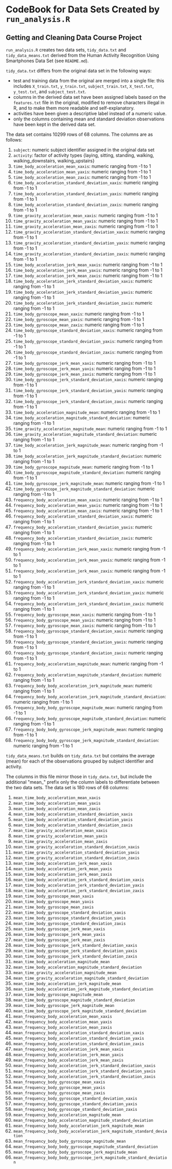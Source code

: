 CodeBook for Data Sets Created by `run_analysis.R`
==================================================
Getting and Cleaning Data Course Project
----------------------------------------

`run_analysis.R` creates two data sets, `tidy_data.txt` and 
`tidy_data_means.txt` derived from the Human Activity Recognition Using 
Smartphones Data Set (see `README.md`).

`tidy_data.txt` differs from the original data set in the following ways:
 - test and training data from the original are merged into a single file: this
 includes `X_train.txt`, `y_train.txt`, `subject_train.txt`, `X_test.txt`, 
 `y_test.txt`, and `subject_test.txt`.
 - columns in the derived data set have been assigned labels based on the 
 `features.txt` file in the original, modified to remove characters illegal in R,
  and to make them more readable and self-explanatory.
 - activities have been given a descriptive label instead of a numeric value.
 - only the columns containing mean and standard deviation observations have
 been kept in the derived data set.

The data set contains 10299 rows of 68 columns. The columns are as follows:

 1. `subject`: numeric subject identifier assigned in the original data set
 1. `activity`: factor of activity types {laying, sitting, standing, walking, walking_downstairs, walking_upstairs}
 1. `time_body_acceleration_mean_xaxis`: numeric ranging from -1 to 1
 1. `time_body_acceleration_mean_yaxis`: numeric ranging from -1 to 1
 1. `time_body_acceleration_mean_zaxis`: numeric ranging from -1 to 1
 1. `time_body_acceleration_standard_deviation_xaxis`: numeric ranging from -1 to 1
 1. `time_body_acceleration_standard_deviation_yaxis`: numeric ranging from -1 to 1
 1. `time_body_acceleration_standard_deviation_zaxis`: numeric ranging from -1 to 1
 1. `time_gravity_acceleration_mean_xaxis`: numeric ranging from -1 to 1
 1. `time_gravity_acceleration_mean_yaxis`: numeric ranging from -1 to 1
 1. `time_gravity_acceleration_mean_zaxis`: numeric ranging from -1 to 1
 1. `time_gravity_acceleration_standard_deviation_xaxis`: numeric ranging from -1 to 1
 1. `time_gravity_acceleration_standard_deviation_yaxis`: numeric ranging from -1 to 1
 1. `time_gravity_acceleration_standard_deviation_zaxis`: numeric ranging from -1 to 1
 1. `time_body_acceleration_jerk_mean_xaxis`: numeric ranging from -1 to 1
 1. `time_body_acceleration_jerk_mean_yaxis`: numeric ranging from -1 to 1
 1. `time_body_acceleration_jerk_mean_zaxis`: numeric ranging from -1 to 1
 1. `time_body_acceleration_jerk_standard_deviation_xaxis`: numeric ranging from -1 to 1
 1. `time_body_acceleration_jerk_standard_deviation_yaxis`: numeric ranging from -1 to 1
 1. `time_body_acceleration_jerk_standard_deviation_zaxis`: numeric ranging from -1 to 1
 1. `time_body_gyroscope_mean_xaxis`: numeric ranging from -1 to 1
 1. `time_body_gyroscope_mean_yaxis`: numeric ranging from -1 to 1
 1. `time_body_gyroscope_mean_zaxis`: numeric ranging from -1 to 1
 1. `time_body_gyroscope_standard_deviation_xaxis`: numeric ranging from -1 to 1
 1. `time_body_gyroscope_standard_deviation_yaxis`: numeric ranging from -1 to 1
 1. `time_body_gyroscope_standard_deviation_zaxis`: numeric ranging from -1 to 1
 1. `time_body_gyroscope_jerk_mean_xaxis`: numeric ranging from -1 to 1
 1. `time_body_gyroscope_jerk_mean_yaxis`: numeric ranging from -1 to 1
 1. `time_body_gyroscope_jerk_mean_zaxis`: numeric ranging from -1 to 1
 1. `time_body_gyroscope_jerk_standard_deviation_xaxis`: numeric ranging from -1 to 1
 1. `time_body_gyroscope_jerk_standard_deviation_yaxis`: numeric ranging from -1 to 1
 1. `time_body_gyroscope_jerk_standard_deviation_zaxis`: numeric ranging from -1 to 1
 1. `time_body_acceleration_magnitude_mean`: numeric ranging from -1 to 1
 1. `time_body_acceleration_magnitude_standard_deviation`: numeric ranging from -1 to 1
 1. `time_gravity_acceleration_magnitude_mean`: numeric ranging from -1 to 1
 1. `time_gravity_acceleration_magnitude_standard_deviation`: numeric ranging from -1 to 1
 1. `time_body_acceleration_jerk_magnitude_mean`: numeric ranging from -1 to 1
 1. `time_body_acceleration_jerk_magnitude_standard_deviation`: numeric ranging from -1 to 1
 1. `time_body_gyroscope_magnitude_mean`: numeric ranging from -1 to 1
 1. `time_body_gyroscope_magnitude_standard_deviation`: numeric ranging from -1 to 1
 1. `time_body_gyroscope_jerk_magnitude_mean`: numeric ranging from -1 to 1
 1. `time_body_gyroscope_jerk_magnitude_standard_deviation`: numeric ranging from -1 to 1
 1. `frequency_body_acceleration_mean_xaxis`: numeric ranging from -1 to 1
 1. `frequency_body_acceleration_mean_yaxis`: numeric ranging from -1 to 1
 1. `frequency_body_acceleration_mean_zaxis`: numeric ranging from -1 to 1
 1. `frequency_body_acceleration_standard_deviation_xaxis`: numeric ranging from -1 to 1
 1. `frequency_body_acceleration_standard_deviation_yaxis`: numeric ranging from -1 to 1
 1. `frequency_body_acceleration_standard_deviation_zaxis`: numeric ranging from -1 to 1
 1. `frequency_body_acceleration_jerk_mean_xaxis`: numeric ranging from -1 to 1
 1. `frequency_body_acceleration_jerk_mean_yaxis`: numeric ranging from -1 to 1
 1. `frequency_body_acceleration_jerk_mean_zaxis`: numeric ranging from -1 to 1
 1. `frequency_body_acceleration_jerk_standard_deviation_xaxis`: numeric ranging from -1 to 1
 1. `frequency_body_acceleration_jerk_standard_deviation_yaxis`: numeric ranging from -1 to 1
 1. `frequency_body_acceleration_jerk_standard_deviation_zaxis`: numeric ranging from -1 to 1
 1. `frequency_body_gyroscope_mean_xaxis`: numeric ranging from -1 to 1
 1. `frequency_body_gyroscope_mean_yaxis`: numeric ranging from -1 to 1
 1. `frequency_body_gyroscope_mean_zaxis`: numeric ranging from -1 to 1
 1. `frequency_body_gyroscope_standard_deviation_xaxis`: numeric ranging from -1 to 1
 1. `frequency_body_gyroscope_standard_deviation_yaxis`: numeric ranging from -1 to 1
 1. `frequency_body_gyroscope_standard_deviation_zaxis`: numeric ranging from -1 to 1
 1. `frequency_body_acceleration_magnitude_mean`: numeric ranging from -1 to 1
 1. `frequency_body_acceleration_magnitude_standard_deviation`: numeric ranging from -1 to 1
 1. `frequency_body_body_acceleration_jerk_magnitude_mean`: numeric ranging from -1 to 1
 1. `frequency_body_body_acceleration_jerk_magnitude_standard_deviation`: numeric ranging from -1 to 1
 1. `frequency_body_body_gyroscope_magnitude_mean`: numeric ranging from -1 to 1
 1. `frequency_body_body_gyroscope_magnitude_standard_deviation`: numeric ranging from -1 to 1
 1. `frequency_body_body_gyroscope_jerk_magnitude_mean`: numeric ranging from -1 to 1
 1. `frequency_body_body_gyroscope_jerk_magnitude_standard_deviation`: numeric ranging from -1 to 1

`tidy_data_means.txt` builds on `tidy_data.txt` but contains the average (mean)
for each of the observations grouped by subject identifier and activity.

The columns in this file mirror those in `tidy_data.txt`, but include the 
additional "mean_" prefix only the column labels to differentiate between the 
two data sets. The data set is 180 rows of 68 columns:

 1. `mean_time_body_acceleration_mean_xaxis`                                 
 1. `mean_time_body_acceleration_mean_yaxis`                                 
 1. `mean_time_body_acceleration_mean_zaxis`                                 
 1. `mean_time_body_acceleration_standard_deviation_xaxis`                   
 1. `mean_time_body_acceleration_standard_deviation_yaxis`                   
 1. `mean_time_body_acceleration_standard_deviation_zaxis`                   
 1. `mean_time_gravity_acceleration_mean_xaxis`                              
 1. `mean_time_gravity_acceleration_mean_yaxis`                              
 1. `mean_time_gravity_acceleration_mean_zaxis`                              
 1. `mean_time_gravity_acceleration_standard_deviation_xaxis`                
 1. `mean_time_gravity_acceleration_standard_deviation_yaxis`                
 1. `mean_time_gravity_acceleration_standard_deviation_zaxis`                
 1. `mean_time_body_acceleration_jerk_mean_xaxis`                            
 1. `mean_time_body_acceleration_jerk_mean_yaxis`                            
 1. `mean_time_body_acceleration_jerk_mean_zaxis`                            
 1. `mean_time_body_acceleration_jerk_standard_deviation_xaxis`              
 1. `mean_time_body_acceleration_jerk_standard_deviation_yaxis`              
 1. `mean_time_body_acceleration_jerk_standard_deviation_zaxis`              
 1. `mean_time_body_gyroscope_mean_xaxis`                                    
 1. `mean_time_body_gyroscope_mean_yaxis`                                    
 1. `mean_time_body_gyroscope_mean_zaxis`                                    
 1. `mean_time_body_gyroscope_standard_deviation_xaxis`                      
 1. `mean_time_body_gyroscope_standard_deviation_yaxis`                      
 1. `mean_time_body_gyroscope_standard_deviation_zaxis`                      
 1. `mean_time_body_gyroscope_jerk_mean_xaxis`                               
 1. `mean_time_body_gyroscope_jerk_mean_yaxis`                               
 1. `mean_time_body_gyroscope_jerk_mean_zaxis`                               
 1. `mean_time_body_gyroscope_jerk_standard_deviation_xaxis`                 
 1. `mean_time_body_gyroscope_jerk_standard_deviation_yaxis`                 
 1. `mean_time_body_gyroscope_jerk_standard_deviation_zaxis`                 
 1. `mean_time_body_acceleration_magnitude_mean`                             
 1. `mean_time_body_acceleration_magnitude_standard_deviation`               
 1. `mean_time_gravity_acceleration_magnitude_mean`                          
 1. `mean_time_gravity_acceleration_magnitude_standard_deviation`            
 1. `mean_time_body_acceleration_jerk_magnitude_mean`                        
 1. `mean_time_body_acceleration_jerk_magnitude_standard_deviation`          
 1. `mean_time_body_gyroscope_magnitude_mean`                                
 1. `mean_time_body_gyroscope_magnitude_standard_deviation`                  
 1. `mean_time_body_gyroscope_jerk_magnitude_mean`                           
 1. `mean_time_body_gyroscope_jerk_magnitude_standard_deviation`             
 1. `mean_frequency_body_acceleration_mean_xaxis`                            
 1. `mean_frequency_body_acceleration_mean_yaxis`                            
 1. `mean_frequency_body_acceleration_mean_zaxis`                            
 1. `mean_frequency_body_acceleration_standard_deviation_xaxis`              
 1. `mean_frequency_body_acceleration_standard_deviation_yaxis`              
 1. `mean_frequency_body_acceleration_standard_deviation_zaxis`              
 1. `mean_frequency_body_acceleration_jerk_mean_xaxis`                       
 1. `mean_frequency_body_acceleration_jerk_mean_yaxis`                       
 1. `mean_frequency_body_acceleration_jerk_mean_zaxis`                       
 1. `mean_frequency_body_acceleration_jerk_standard_deviation_xaxis`         
 1. `mean_frequency_body_acceleration_jerk_standard_deviation_yaxis`         
 1. `mean_frequency_body_acceleration_jerk_standard_deviation_zaxis`         
 1. `mean_frequency_body_gyroscope_mean_xaxis`                               
 1. `mean_frequency_body_gyroscope_mean_yaxis`                               
 1. `mean_frequency_body_gyroscope_mean_zaxis`                               
 1. `mean_frequency_body_gyroscope_standard_deviation_xaxis`                 
 1. `mean_frequency_body_gyroscope_standard_deviation_yaxis`                 
 1. `mean_frequency_body_gyroscope_standard_deviation_zaxis`                 
 1. `mean_frequency_body_acceleration_magnitude_mean`                        
 1. `mean_frequency_body_acceleration_magnitude_standard_deviation`          
 1. `mean_frequency_body_body_acceleration_jerk_magnitude_mean`              
 1. `mean_frequency_body_body_acceleration_jerk_magnitude_standard_deviation`
 1. `mean_frequency_body_body_gyroscope_magnitude_mean`                      
 1. `mean_frequency_body_body_gyroscope_magnitude_standard_deviation`        
 1. `mean_frequency_body_body_gyroscope_jerk_magnitude_mean`                 
 1. `mean_frequency_body_body_gyroscope_jerk_magnitude_standard_deviation` 